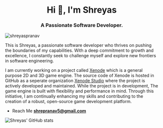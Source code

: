 <h1 align="center">Hi 👋, I'm Shreyas</h1>
<h3 align="center">A Passionate Software Developer.</h3>

<p align="left"> <img src="https://komarev.com/ghpvc/?username=shreyaspranav&label=Profile%20views&color=0e75b6&style=flat" alt="shreyaspranav" /> </p>

This is Shreyas, a passionate software developer who thrives on pushing the boundaries of my capabilities. With a deep commitment to growth and excellence, I constantly seek to challenge myself and explore new frontiers in software engineering.

I am currently working on a project called [Xenode](https://github.com/XenodeStudio/Xenode) which is a general purpose 2D and 3D game engine. The source code of Xenode is hosted in GitHub as a seperate organization 
[Xenode Studio](https://github.com/XenodeStudio) where the project is actively developed and maintained. While the project is in development, The game engine is built with flexibility and performance in mind.
Through this initiative, I am continually enhancing my skills and contributing to the creation of a robust, open-source game development platform.

- Reach Me **shrepranav5@gmail.com**

![Shreyas' GitHub stats](https://github-readme-stats.vercel.app/api?username=shreyaspranav&show_icons=true&theme=transparent&hide_border=true&hide_rank=true)
